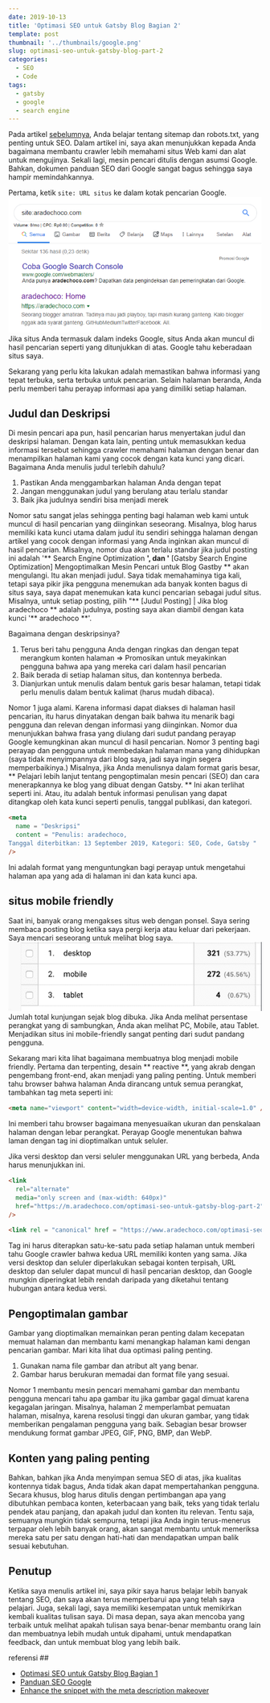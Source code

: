 ```yaml
---
date: 2019-10-13
title: 'Optimasi SEO untuk Gatsby Blog Bagian 2'
template: post
thumbnail: '../thumbnails/google.png'
slug: optimasi-seo-untuk-gatsby-blog-part-2
categories:
  - SEO
  - Code
tags:
  - gatsby
  - google
  - search engine
---
```


Pada artikel [sebelumnya](https://www.aradechoco.com/optimasi-seo-untuk-gatsby-blog-part-1/), Anda belajar tentang sitemap dan robots.txt, yang penting untuk SEO. Dalam artikel ini, saya akan menunjukkan kepada Anda bagaimana membantu crawler lebih memahami situs Web kami dan alat untuk mengujinya. Sekali lagi, mesin pencari ditulis dengan asumsi Google. Bahkan, dokumen panduan SEO dari Google sangat bagus sehingga saya hampir memindahkannya.

Pertama, ketik `site: URL situs` ke dalam kotak pencarian Google.
![](../images/seo1.png)
Jika situs Anda termasuk dalam indeks Google, situs Anda akan muncul di hasil pencarian seperti yang ditunjukkan di atas. Google tahu keberadaan situs saya.

Sekarang yang perlu kita lakukan adalah memastikan bahwa informasi yang tepat terbuka, serta terbuka untuk pencarian. Selain halaman beranda, Anda perlu memberi tahu perayap informasi apa yang dimiliki setiap halaman.

## Judul dan Deskripsi

Di mesin pencari apa pun, hasil pencarian harus menyertakan judul dan deskripsi halaman. Dengan kata lain, penting untuk memasukkan kedua informasi tersebut sehingga crawler memahami halaman dengan benar dan menampilkan halaman kami yang cocok dengan kata kunci yang dicari. Bagaimana Anda menulis judul terlebih dahulu?

1. Pastikan Anda menggambarkan halaman Anda dengan tepat
2. Jangan menggunakan judul yang berulang atau terlalu standar
3. Baik jika judulnya sendiri bisa menjadi merek

Nomor satu sangat jelas sehingga penting bagi halaman web kami untuk muncul di hasil pencarian yang diinginkan seseorang. Misalnya, blog harus memiliki kata kunci utama dalam judul itu sendiri sehingga halaman dengan artikel yang cocok dengan informasi yang Anda inginkan akan muncul di hasil pencarian. Misalnya, nomor dua akan terlalu standar jika judul posting ini adalah '** Search Engine Optimization **', dan '** [Gatsby Search Engine Optimization] Mengoptimalkan Mesin Pencari untuk Blog Gastby ** akan mengulangi. Itu akan menjadi judul. Saya tidak memahaminya tiga kali, tetapi saya pikir jika pengguna menemukan ada banyak konten bagus di situs saya, saya dapat menemukan kata kunci pencarian sebagai judul situs. Misalnya, untuk setiap posting, pilih "** [Judul Posting] | Jika blog aradechoco ** adalah judulnya, posting saya akan diambil dengan kata kunci '** aradechoco **'.

Bagaimana dengan deskripsinya?

1. Terus beri tahu pengguna Anda dengan ringkas dan dengan tepat merangkum konten halaman ⇒ Promosikan untuk meyakinkan pengguna bahwa apa yang mereka cari dalam hasil pencarian
2. Baik berada di setiap halaman situs, dan kontennya berbeda.
3. Dianjurkan untuk menulis dalam bentuk garis besar halaman, tetapi tidak perlu menulis dalam bentuk kalimat (harus mudah dibaca).

Nomor 1 juga alami. Karena informasi dapat diakses di halaman hasil pencarian, itu harus dinyatakan dengan baik bahwa itu menarik bagi pengguna dan relevan dengan informasi yang diinginkan. Nomor dua menunjukkan bahwa frasa yang diulang dari sudut pandang perayap Google kemungkinan akan muncul di hasil pencarian. Nomor 3 penting bagi perayap dan pengguna untuk membedakan halaman mana yang dihidupkan (saya tidak menyimpannya dari blog saya, jadi saya ingin segera memperbaikinya.) Misalnya, jika Anda menulisnya dalam format garis besar, ** Pelajari lebih lanjut tentang pengoptimalan mesin pencari (SEO) dan cara menerapkannya ke blog yang dibuat dengan Gatsby. ** Ini akan terlihat seperti ini. Atau, itu adalah bentuk informasi penulisan yang dapat ditangkap oleh kata kunci seperti penulis, tanggal publikasi, dan kategori.

```html
<meta
  name = "Deskripsi"
  content = "Penulis: aradechoco, 
Tanggal diterbitkan: 13 September 2019, Kategori: SEO, Code, Gatsby "
/>
```

Ini adalah format yang menguntungkan bagi perayap untuk mengetahui halaman apa yang ada di halaman ini dan kata kunci apa.

## situs mobile friendly

Saat ini, banyak orang mengakses situs web dengan ponsel. Saya sering membaca posting blog ketika saya pergi kerja atau keluar dari pekerjaan. Saya mencari seseorang untuk melihat blog saya.
![](../images/seo2.png)
Jumlah total kunjungan sejak blog dibuka. Jika Anda melihat persentase perangkat yang di sambungkan, Anda akan melihat PC, Mobile, atau Tablet. Menjadikan situs ini mobile-friendly sangat penting dari sudut pandang pengguna.

Sekarang mari kita lihat bagaimana membuatnya blog menjadi mobile friendly. Pertama dan terpenting, desain ** reactive **, yang akrab dengan pengembang front-end, akan menjadi yang paling penting. Untuk memberi tahu browser bahwa halaman Anda dirancang untuk semua perangkat, tambahkan tag meta seperti ini:

```html
<meta name="viewport" content="width=device-width, initial-scale=1.0" />
```

Ini memberi tahu browser bagaimana menyesuaikan ukuran dan penskalaan halaman dengan lebar perangkat. Perayap Google menentukan bahwa laman dengan tag ini dioptimalkan untuk seluler.

Jika versi desktop dan versi seluler menggunakan URL yang berbeda, Anda harus menunjukkan ini.

```html
<link
  rel="alternate"
  media="only screen and (max-width: 640px)"
  href="https://m.aradechoco.com/optimasi-seo-untuk-gatsby-blog-part-2"
/>
```

```html
<link rel = "canonical" href = "https://www.aradechoco.com/optimasi-seo-untuk-gatsby-blog-part-2" />
```

Tag ini harus diterapkan satu-ke-satu pada setiap halaman untuk memberi tahu Google crawler bahwa kedua URL memiliki konten yang sama. Jika versi desktop dan seluler diperlakukan sebagai konten terpisah, URL desktop dan seluler dapat muncul di hasil pencarian desktop, dan Google mungkin diperingkat lebih rendah daripada yang diketahui tentang hubungan antara kedua versi.

## Pengoptimalan gambar

Gambar yang dioptimalkan memainkan peran penting dalam kecepatan memuat halaman dan membantu kami menangkap halaman kami dengan pencarian gambar. Mari kita lihat dua optimasi paling penting.

1. Gunakan nama file gambar dan atribut alt yang benar.
2. Gambar harus berukuran memadai dan format file yang sesuai.

Nomor 1 membantu mesin pencari memahami gambar dan membantu pengguna mencari tahu apa gambar itu jika gambar gagal dimuat karena kegagalan jaringan.
Misalnya, halaman 2 memperlambat pemuatan halaman, misalnya, karena resolusi tinggi dan ukuran gambar, yang tidak memberikan pengalaman pengguna yang baik. Sebagian besar browser mendukung format gambar JPEG, GIF, PNG, BMP, dan WebP.

## Konten yang paling penting

Bahkan, bahkan jika Anda menyimpan semua SEO di atas, jika kualitas kontennya tidak bagus, Anda tidak akan dapat mempertahankan pengguna. Secara khusus, blog harus ditulis dengan pertimbangan apa yang dibutuhkan pembaca konten, keterbacaan yang baik, teks yang tidak terlalu pendek atau panjang, dan apakah judul dan konten itu relevan. Tentu saja, semuanya mungkin tidak sempurna, tetapi jika Anda ingin terus-menerus terpapar oleh lebih banyak orang, akan sangat membantu untuk memeriksa mereka satu per satu dengan hati-hati dan mendapatkan umpan balik sesuai kebutuhan.

## Penutup

Ketika saya menulis artikel ini, saya pikir saya harus belajar lebih banyak tentang SEO, dan saya akan terus memperbarui apa yang telah saya pelajari. Juga, sekali lagi, saya memiliki kesempatan untuk memikirkan kembali kualitas tulisan saya. Di masa depan, saya akan mencoba yang terbaik untuk melihat apakah tulisan saya benar-benar membantu orang lain dan membuatnya lebih mudah untuk dipahami, untuk mendapatkan feedback, dan untuk membuat blog yang lebih baik.

referensi ##

- <a href="https://www.aradechoco.com/optimasi-seo-untuk-gatsby-blog-part-1/" target="_blank"> Optimasi SEO untuk Gatsby Blog Bagian 1 </a>
- <a href="https://support.google.com/webmasters/answer/7451184?hl=id" target="_blank"> Panduan SEO Google </a>
- <a href="https://webmasters.googleblog.com/2007/09/improve-snippets-with-meta-description.html" target="_blank"> Enhance the snippet with the meta description makeover </a>
